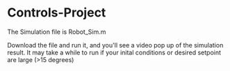 # Controls-Project
The Simulation file is Robot_Sim.m

Download the file and run it, and you'll see a video pop up of the simulation result. It may take a while to run if your inital conditions or desired setpoint are large (>15 degrees)
